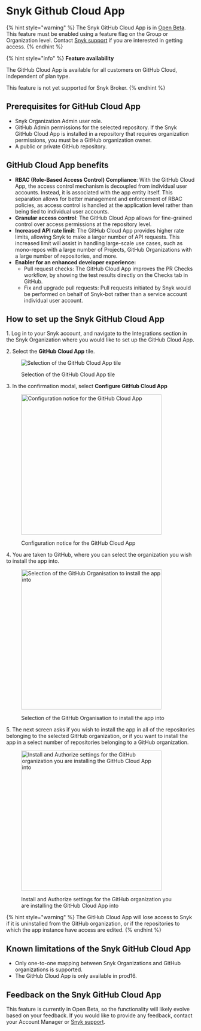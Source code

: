 # Snyk Github Cloud App

{% hint style="warning" %}
The Snyk GitHub Cloud App is in [Open Beta](../../more-info/snyk-feature-release-process.md#open-beta). This feature must be enabled using a feature flag on the Group or Organization level. Contact [Snyk support](https://support.snyk.io/hc/en-us/requests/new) if you are interested in getting access.
{% endhint %}

{% hint style="info" %}
**Feature availability**

The GitHub Cloud App is available for all customers on GitHub Cloud, independent of plan type.

This feature is not yet supported for Snyk Broker.
{% endhint %}

## Prerequisites for GitHub Cloud App

* Snyk Organization Admin user role.
* GitHub Admin permissions for the selected repository. If the Snyk GitHub Cloud App is installed in a repository that requires organization permissions, you must be a GitHub organization owner.
* A public or private GitHub repository.

## GitHub Cloud App benefits

* **RBAC (Role-Based Access Control) Compliance**: With the GitHub Cloud App, the access control mechanism is decoupled from individual user accounts. Instead, it is associated with the app entity itself. This separation allows for better management and enforcement of RBAC policies, as access control is handled at the application level rather than being tied to individual user accounts.
* **Granular access control**: The GitHub Cloud App allows for fine-grained control over access permissions at the repository level.&#x20;
* **Increased API rate limit**: The GitHub Cloud App provides higher rate limits, allowing Snyk to make a larger number of API requests. This increased limit will assist in handling large-scale use cases, such as mono-repos with a large number of Projects, GitHub Organizations with a large number of repositories, and more.
* **Enabler for an enhanced developer experience:**
  * Pull request checks: The GitHub Cloud App improves the PR Checks workflow, by showing the test results directly on the Checks tab in GitHub.
  * Fix and upgrade pull requests: Pull requests initiated by Snyk would be performed on behalf of Snyk-bot rather than a service account individual user account.

## How to set up the Snyk GitHub Cloud App

1\. Log in to your Snyk account, and navigate to the Integrations section in the Snyk Organization where you would like to set up the GitHub Cloud App.

2\. Select the **GitHub Cloud App** tile.

<figure><img src="https://lh7-us.googleusercontent.com/m12lwj7xUyWR503N6na6WZGYY6KPw2HXw_Cnyz3p0V9n0Rlnt-xhxF5hKLuuPlybZ0YalSB0NFlJ6-NjCmMeILRQOT-Ih5bB3mzxd3qtZfKrM2jhc5QVguqOeACVCbD3CL1v-3_3TYzfxiNfBI9YBSQ" alt="Selection of the GitHub Cloud App tile"><figcaption><p>Selection of the GitHub Cloud App tile</p></figcaption></figure>

3\. In the confirmation modal, select **Configure GitHub Cloud App**

<figure><img src="https://lh7-us.googleusercontent.com/6LsLwmnrYlFjttX4cm1_rpa6xNpM8qIWjGTQTlZ3-tLyiJzhSaTsRmwUhlYAymlS5DmE8vc3tndVk_K26VwPhMq9y9SPsIl2xV2yfZRttC1_bVa2yPph8dpr8EZn9bLmqZQjo2S8Nu8__QoU0Kv99WE" alt="Configuration notice for the GitHub Cloud App" width="375"><figcaption><p>Configuration notice for the GitHub Cloud App</p></figcaption></figure>

4\. You are taken to GitHub, where you can select the organization you wish to install the app into.

<figure><img src="https://lh7-us.googleusercontent.com/QWhLns9jPaDgb41zG-eoPUOSkTCmWenC9jwJ4suAs_LeMidcRJRheuAFmotWC_hb7Vjcq_lTTtgqkK2q41x4GUzSnvjoWKRvzxmXfKN_Zt0EhovXESkcSDfy-cv_-vShyzL7C4GF6fuUxOHTo2FXyCw" alt="Selection of the GitHub Organisation to install the app into" width="375"><figcaption><p>Selection of the GitHub Organisation to install the app into</p></figcaption></figure>

5\. The next screen asks if you wish to install the app in all of the repositories belonging to the selected GitHub organization, or if you want to install the app in a select number of repositories belonging to a GitHub organization.&#x20;

<figure><img src="https://lh7-us.googleusercontent.com/izrSkGKUWpJYqBk4yOi4psfRqmNLJiH1LCun3RLwdIfdEUx8wmU5LomzYzvHCGf5Ak5WVAatbOYhDd489QCmSjJv58lYnizUnfH6HiMiI7xi5o0VfLHyDzCIMO5MdqNXxlOPgTR4pIWD6fhHrPEpC8o" alt="Install and Authorize settings for the GitHub organization you are installing the GitHub Cloud App into" width="375"><figcaption><p>Install and Authorize settings for the GitHub organization you are installing the GitHub Cloud App into</p></figcaption></figure>

{% hint style="warning" %}
The GitHub Cloud App will lose access to Snyk if it is uninstalled from the GitHub organization, or if the repositories to which the app instance have access are edited.
{% endhint %}

## Known limitations of the Snyk GitHub Cloud App

* Only one-to-one mapping between Snyk Organizations and GitHub organizations is supported.
* The GitHub Cloud App is only available in prod16.

## Feedback on the Snyk GitHub Cloud App

This feature is currently in Open Beta, so the functionality will likely evolve based on your feedback. If you would like to provide any feedback, contact your Account Manager or [Snyk support](https://support.snyk.io/hc/en-us/requests/new).



